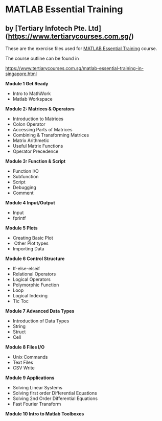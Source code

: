 # MATLAB Essential Training
## by [Tertiary Infotech Pte. Ltd] (https://www.tertiarycourses.com.sg/)

These are the exercise files used for [MATLAB Essential Training](https://www.tertiarycourses.com.sg/matlab-essential-training-in-singapore.html) course. 

The course outline can be found in 

https://www.tertiarycourses.com.sg/matlab-essential-training-in-singapore.html

<p><strong>Module 1 Get Ready</strong></p>
<ul>
<li>Intro to MathWork</li>
<li>Matlab Workspace</li>
</ul>
<p><strong>Module 2: Matrices &amp; Operators</strong> </p>
<ul>
<li>Introduction to Matrices</li>
<li>Colon Operator</li>
<li>Accessing Parts of Matrices</li>
<li>Combining &amp; Transforming Matrices</li>
<li>Matrix Arithmetic</li>
<li>Useful Matrix Functions</li>
<li>Operator Precedence</li>
</ul>
<p><strong>Module 3: Function &amp; Script</strong></p>
<ul>
<li>Function I/O</li>
<li>Subfunction</li>
<li>Script</li>
<li>Debugging</li>
<li>Comment</li>
</ul>
<p><strong>Module 4 Input/Output</strong> </p>
<ul>
<li>Input</li>
<li>fprintf</li>
</ul>
<p><strong>Module 5 Plots</strong> </p>
<ul>
<li>Creating Basic Plot</li>
<li>&nbsp;Other Plot types</li>
<li>Importing Data</li>
</ul>
<p><strong>Module 6 Control Structure</strong></p>
<ul>
<li>If-else-elseif</li>
<li>Relational Operators</li>
<li>Logical Operators</li>
<li>Polymorphic Function</li>
<li>Loop</li>
<li>Logical Indexing</li>
<li>Tic Toc</li>
</ul>
<p><strong>Module 7 Advanced Data Types</strong></p>
<ul>
<li>Introduction of Data Types</li>
<li>String</li>
<li>Struct</li>
<li>Cell</li>
</ul>
<p><strong>Module 8 Files I/O</strong></p>
<ul>
<li>Unix Commands</li>
<li>Text Files</li>
<li>CSV Write</li>
</ul>
<p><strong>Module 9 Applications</strong></p>
<ul>
<li>Solving Linear Systems</li>
<li>Solving first order Differential Equations</li>
<li>Solving 2nd Order Differential Equations</li>
<li>Fast Fourier Transform</li>
</ul>
<p><strong>Module 10 Intro to Matlab Toolboxes</strong></p>
<p><br /><br /></p>
<p>&nbsp;</p>
